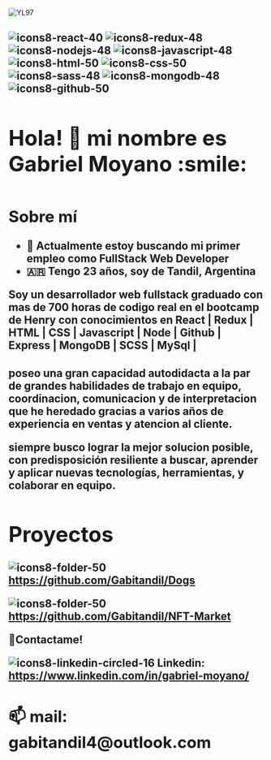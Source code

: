 


![YL97](https://user-images.githubusercontent.com/70545509/172429865-2668c2e5-c331-487b-8b17-2b2922d7645c.gif)






<div>
 
 <h2>
  

![icons8-react-40](https://user-images.githubusercontent.com/70545509/172428080-1c3e18f5-a6d3-4b8a-a227-302b6f3a125f.png)
![icons8-redux-48](https://user-images.githubusercontent.com/70545509/172419296-26bb7da6-c6fe-4845-9ab3-6e7ec2ca794a.png)
![icons8-nodejs-48](https://user-images.githubusercontent.com/70545509/172419298-d445dce5-62aa-4e95-b8bc-a71a877215f7.png)
![icons8-javascript-48](https://user-images.githubusercontent.com/70545509/172419300-0580d9af-353f-43fe-af47-ed158da4de7e.png)
![icons8-html-50](https://user-images.githubusercontent.com/70545509/172419301-e65b4268-7ea5-4b48-a46d-9a33191b28ec.png)
![icons8-css-50](https://user-images.githubusercontent.com/70545509/172419302-dce227cd-f116-4929-84d3-869174fb5399.png)
![icons8-sass-48](https://user-images.githubusercontent.com/70545509/172419306-0c877ecb-771b-43e5-936e-ff7f56d0b145.png)
![icons8-mongodb-48](https://user-images.githubusercontent.com/70545509/172419311-e1ae8f3b-35b2-452e-9e16-b9ab0be891a4.png)
![icons8-github-50](https://user-images.githubusercontent.com/70545509/172427648-b6473cac-e6eb-4775-bd1b-08f602250091.png)

  
   <h2>
    
 <div>



<h1>Hola! 👋 mi nombre es Gabriel Moyano :smile: <h1>
 
   <h2>Sobre mí</h2>
 
- 👷 Actualmente estoy buscando mi primer empleo como FullStack Web Developer
- 🇦🇷  Tengo 23 años, soy de Tandil, Argentina 
 
Soy un desarrollador web fullstack graduado con mas de 700 horas de codigo real en el bootcamp de Henry con conocimientos en React | Redux | HTML | CSS | Javascript | Node | Github | Express | MongoDB | SCSS | MySql | 
 
 <h4>poseo una gran capacidad autodidacta a la par de grandes habilidades de trabajo en equipo, coordinacion, comunicacion y de interpretacion que he heredado gracias a varios años de experiencia en ventas y atencion al cliente. 

siempre busco lograr la mejor solucion posible, con predisposición resiliente a buscar, aprender y aplicar nuevas tecnologías, herramientas, y colaborar en equipo. <h4>


  <h1> Proyectos </h1>
 
  
![icons8-folder-50](https://user-images.githubusercontent.com/70545509/172428765-77c55125-9683-43c0-bf4b-b899ebefb4ff.png)  https://github.com/Gabitandil/Dogs
  
  ![icons8-folder-50](https://user-images.githubusercontent.com/70545509/172428765-77c55125-9683-43c0-bf4b-b899ebefb4ff.png)  https://github.com/Gabitandil/NFT-Market
  
  
  
  
  
💬Contactame!


  ![icons8-linkedin-circled-16](https://user-images.githubusercontent.com/70545509/172416769-455d6e2e-708d-4530-9089-2c16fe36ddbd.png) Linkedin: https://www.linkedin.com/in/gabriel-moyano/   





 <h2>📫 mail: gabitandil4@outlook.com  <h2>

  

<!--
**Gabitandil/gabitandil** is a ✨ _special_ ✨ repository because its `README.md` (this file) appears on your GitHub profile.

Here are some ideas to get you started:

- 🔭 I’m currently working on ...
- 🌱 I’m currently learning ...
- 👯 I’m looking to collaborate on ...
- 🤔 I’m looking for help with ...
- 💬 Ask me about ...
- 📫 How to reach me: ...
- 😄 Pronouns: ...
- ⚡ Fun fact: ...



-->
